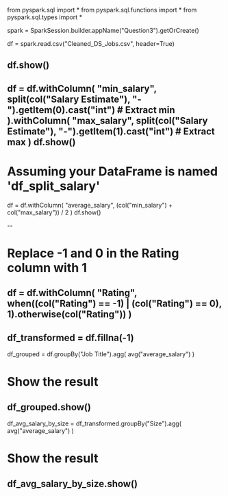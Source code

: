 from pyspark.sql import *
from pyspark.sql.functions import *
from pyspark.sql.types import *

spark = SparkSession.builder.appName("Question3").getOrCreate()

df = spark.read.csv("Cleaned_DS_Jobs.csv", header=True)

df.show()
----
df = df.withColumn( "min_salary", split(col("Salary Estimate"), "-").getItem(0).cast("int") # Extract min
).withColumn(
"max_salary", split(col("Salary Estimate"), "-").getItem(1).cast("int") # Extract max
)
df.show()
---
# Assuming your DataFrame is named 'df_split_salary'
df = df.withColumn(
"average_salary", (col("min_salary") + col("max_salary")) / 2
)
df.show()

--
# Replace -1 and 0 in the Rating column with 1
df = df.withColumn(
"Rating",
when((col("Rating") == -1) | (col("Rating") == 0), 1).otherwise(col("Rating"))
)
--
df_transformed = df.fillna(-1)
----
df_grouped = df.groupBy("Job Title").agg(
avg("average_salary")
)
# Show the result
df_grouped.show()
----
df_avg_salary_by_size = df_transformed.groupBy("Size").agg(
avg("average_salary")
)
# Show the result
df_avg_salary_by_size.show()
----
